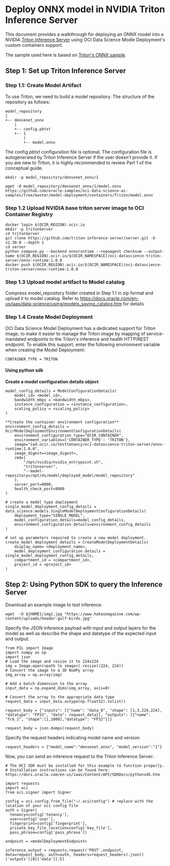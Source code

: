 # Deploy ONNX model in NVIDIA Triton Inference Server
This document provides a walkthrough for deploying an ONNX model into a NVIDIA [Triton Inference Server](https://developer.nvidia.com/nvidia-triton-inference-server) using OCI Data Science Modle Deployment's custom containers support.

The sample used here is based on [Triton's ONNX sample](https://github.com/triton-inference-server/tutorials/tree/main/Quick_Deploy/ONNX).

## Step 1: Set up Triton Inference Server
### Step 1.1: Create Model Artifact
To use Triton, we need to build a model repository. The structure of the repository as follows:
```
model_repository
|
+-- densenet_onnx
    |
    +-- config.pbtxt
    +-- 1
        |
        +-- model.onnx
```

The config.pbtxt configuration file is optional. The configuration file is autogenerated by Triton Inference Server if the user doesn't provide it. If you are new to Triton, it is highly recommended to review Part 1 of the conceptual guide.

`mkdir -p model_repository/densenet_onnx/1`

`wget -O model_repository/densenet_onnx/1/model.onnx https://github.com/oracle-samples/oci-data-science-ai-samples/tree/master/model-deployment/containers/Triton/model.onnx`


### Step 1.2  Upload NVIDIA base triton server image to OCI Container Registry

```
docker login $(OCIR_REGION).ocir.io
mkdir -p tritonServer
cd tritonServer
git clone https://github.com/triton-inference-server/server.git -b v2.30.0 --depth 1
cd server
python compose.py --backend onnxruntime --repoagent checksum --output-name $(OCIR_REGION).ocir.io/$(OCIR_NAMESPACE)/oci-datascience-triton-server/onnx-runtime:1.0.0
docker push $(OCIR_REGION).ocir.io/$(OCIR_NAMESPACE)/oci-datascience-triton-server/onnx-runtime:1.0.0
```

### Step 1.3 Upload model artifact to Model catalog
Compress model_repository folder created in Step 1.1 in zip format and upload it to model catalog. Refer to https://docs.oracle.com/en-us/iaas/data-science/using/models_saving_catalog.htm for details


### Step 1.4 Create Model Deployment
OCI Data Science Model Deployment has a dedicated support for Triton image, to make it easier to manage the Triton image by mapping of service-mandated endpoints to the Triton's inference and health HTTP/REST endpoint. To enable this support, enter the following environment variable when creating the Model Deployment:

`CONTAINER_TYPE = TRITON`

#### Using python sdk
**Create a model configuration details object**
```
model_config_details = ModelConfigurationDetails(
    model_id= <model_id>,
    bandwidth_mbps = <bandwidth_mbps>,
    instance_configuration = <instance_configuration>,
    scaling_policy = <scaling_policy>
)
  
**Create the container environment configuration**
environment_config_details = OcirModelDeploymentEnvironmentConfigurationDetails(
    environment_configuration_type="OCIR_CONTAINER",
    environment_variables={'CONTAINER_TYPE': 'TRITON'},
    image="iad.ocir.io/testtenancy/oci-datascience-triton-server/onnx-runtime:1.0.0",
    image_digest=<image_digest>,
    cmd=[
        "/opt/nvidia/nvidia_entrypoint.sh",
        "tritonserver",
        "--model-repository=/opt/ds/model/deployed_model/model_repository"
    ],
    server_port=8000,
    health_check_port=8000
)
  
# create a model type deployment
single_model_deployment_config_details = data_science.models.SingleModelDeploymentConfigurationDetails(
    deployment_type="SINGLE_MODEL",
    model_configuration_details=model_config_details,
    environment_configuration_details=environment_config_details
)
  
# set up parameters required to create a new model deployment.
create_model_deployment_details = CreateModelDeploymentDetails(
    display_name= <deployment_name>,
    model_deployment_configuration_details = single_model_deployment_config_details,
    compartment_id = <compartment_id>,
    project_id = <project_id>
)
```

## Step 2: Using Python SDK to query the Inference Server
Download an example image to test inference:

`wget  -O ${HOME}/img1.jpg "https://www.hakaimagazine.com/wp-content/uploads/header-gulf-birds.jpg"`

Specify the JSON inference payload with input and output layers for the model as well as describe the shape and datatype of the expected input and output:
```
from PIL import Image
import numpy as np
import json
# Load the image and resize it to 224x224
img = Image.open(<path to image>).resize((224, 224))
# Convert the image to a 3D NumPy array
img_array = np.array(img)
 
# Add a batch dimension to the array
input_data = np.expand_dims(img_array, axis=0)
 
# Convert the array to the appropriate data type
request_data = input_data.astype(np.float32).tolist()
 
request_body = {"inputs": [{"name": "data_0", "shape": [1,3,224,224], "datatype": "FP32", "data": request_data}], "outputs": [{"name": "fc6_1", "shape":[1,1000],"datatype": "FP32"}]}
 
request_body = json.dumps(request_body)
```

Specify the request headers indicating model name and version:
```
request_headers = {"model_name":"densenet_onnx", "model_version":"1"}
```

Now, you can send an inference request to the Triton Inference Server:
```
# The OCI SDK must be installed for this example to function properly.
# Installation instructions can be found here: https://docs.oracle.com/en-us/iaas/Content/API/SDKDocs/pythonsdk.htm
 
import requests
import oci
from oci.signer import Signer
 
config = oci.config.from_file("~/.oci/config") # replace with the location of your oci config file
auth = Signer(
  tenancy=config['tenancy'],
  user=config['user'],
  fingerprint=config['fingerprint'],
  private_key_file_location=config['key_file'],
  pass_phrase=config['pass_phrase'])
 
endpoint = <modelDeploymentEndpoint>
 
inference_output = requests.request('POST',endpoint, data=request_body, auth=auth, headers=request_headers).json()['outputs'][0]['data'][:5]
```
